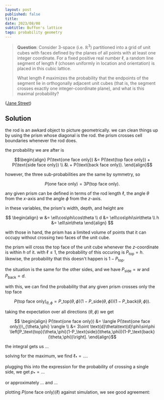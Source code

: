 ```yaml
---
layout: post
published: false
title: 
date: 2023/08/08
subtitle: Buffon's lattice
tags: probability geometry
---
```


>**Question**: Consider 3-space (i.e. $\mathbb{R}^3$) partitioned into a grid of unit cubes with faces defined by the planes of all points with at least one integer coordinate. For a fixed positive real number $\ell$, a random line segment of length $\ell$ (chosen uniformly in location and orientation) is placed in this cubic lattice.
>
>What length $\ell$ maximizes the probability that the endpoints of the segment lie in orthogonally adjacent unit cubes (that is, the segment crosses exactly one integer-coordinate plane), and what is this maximal probability?

<!--more-->

([Jane Street](URL))

## Solution

the rod is an awkard object to picture geometrically. we can clean things up by using the prism whose diagonal is the rod. the prism crosses cell boundaries whenever the rod does.

the probability we are after is

$$\begin{align}
P(\text{one face only}) &= P(\text{top face only}) + P(\text{side face only}) \\ 
&\ + P(\text{back face only}).
\end{align}$$

however, the three sub-probabilities are the same by symmetry, so 
 
$$ P(\text{one face only}) = 3 P(\text{top face only}).$$
 
any given prism can be defined in terms of the rod length $\ell,$ the angle $\theta$ from the $x$-axis and the angle $\phi$ from the $z$-axis.

in these variables, the prism's width, depth, and height are

$$
  \begin{align}
    w &= \ell\cos\phi\cos\theta \\
    d &= \ell\cos\phi\sin\theta \\
    h &= \ell\sin\theta
  \end{align}
$$

with those in hand, the prism has a limited volume of points that it can occupy without crossing two faces of the unit cube.

the prism will cross the top face of the unit cube whenever the $z$-coordinate is within $h$ of it. with $\ell \leq 1,$ the probability of this occuring is $P_\text{top} = h.$ likewise, the probability that this doesn't happen is $1 - P_\text{top}.$

the situation is the same for the other sides, and we have $P_\text{side} = w$ and $P_\text{back} = d.$

with this, we can find the probability that any given prism crosses only the top face

$$ P(\text{top face only})_{\theta,\phi} = P\_\text{top}(\theta,\phi) (1-P\_\text{side}(\theta,\phi))(1-P\_\text{back}(\theta,\phi)).
$$

taking the expectation over all directions $(\theta, \phi)$ we get

$$ \begin{align}
P(\text{one face only}) &= \langle P(\text{one face only})\_{\theta,\phi} \rangle \\
&= 3\oint \text{d}\theta\text{d}\phi\sin\phi \left[P_\text{top}(\theta,\phi)(1-P_\text{side}(\theta,\phi))(1-P_\text{back}(\theta,\phi))\right].
\end{align}$$

the integral gets us ...

solving for the maximum, we find $\ell_* = ....$

plugging this into the expression for the probability of crossing a single side, we get $p_* = ...$

or approximately ... and ...

plotting $P(\text{one face only})(\ell)$ against simulation, we see good agreement:

<br>
